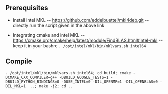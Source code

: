 
## Prerequisites

- Install Intel MKL
-- https://github.com/eddelbuettel/mkl4deb.git
-- directly run the script given in the above link
   
- Integrating cmake and intel MKL
-- https://cmake.org/cmake/help/latest/module/FindBLAS.html#intel-mkl
-- keep it in your bashrc
`. /opt/intel/mkl/bin/mklvars.sh intel64`

## Compile

```
. /opt/intel/mkl/bin/mklvars.sh intel64; cd build; cmake -DCMAKE_CXX_COMPILER=g++ -DBUILD_GOOGLE_TESTS=1 -DBUILD_PYTHON_BINDINGS=0 -DUSE_INTEL=0 -DIL_OPENMP=1 -DIL_OPENBLAS=0 -DIL_MKL=1  ..; make -j2; cd ..
```
